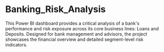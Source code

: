# Banking_Risk_Analysis
This Power BI dashboard provides a critical analysis of a bank's performance and risk exposure across its core business lines: Loans and Deposits. Designed for bank management and advisors, the project showcases the financial overview and detailed segment-level risk indicators.
